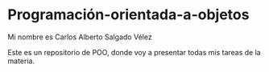 # Programación-orientada-a-objetos

Mi nombre es Carlos Alberto Salgado Vélez

Este es un repositorio de POO, donde voy a presentar todas mis tareas de la materia.

